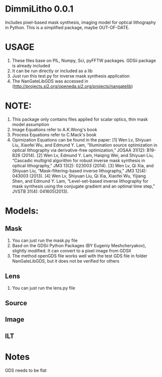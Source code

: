 # DimmiLitho 0.0.1

Includes pixel-based mask synthesis, imaging model for optical lithography in Python. This is a simplified package, maybe OUT-OF-DATE.

# USAGE

1. These files base on PIL, Numpy, Sci, pyFFTW packages. GDSii package is already included
2. It can be run directly or included as a lib
3. Just run this test.py for inverse mask synthesis application
3. The NanGateLibGDS was accessed in (http://projects.si2.org/openeda.si2.org/projects/nangatelib)

# NOTE:

1. This package only contains files applied for scalar optics, thin mask model assumption
2. Image Equations refer to A.K.Wong's book
3. Process Equations refer to C.Mack's book
4. Opimization Equations can be found in the paper:
   [1] Wen Lv, Shiyuan Liu, Xiaofei Wu, and Edmund Y. Lam, “Illumination source optimization in optical lithography via derivative-free optimization,” JOSAA 31(12): B19-B26 (2014).
   [2] Wen Lv, Edmund Y. Lam, Haiqing Wei, and Shiyuan Liu, “Cascadic multigrid algorithm for robust inverse mask synthesis in optical lithography,” JM3 13(2): 023003 (2014).
   [3] Wen Lv, Qi Xia, and Shiyuan Liu, “Mask-filtering-based inverse lithography,” JM3 12(4): 043003 (2013).
   [4] Wen Lv, Shiyuan Liu, Qi Xia, Xiaofei Wu, Yijiang Shen, and Edmund Y. Lam, “Level-set-based inverse lithography for mask synthesis using the conjugate gradient and an optimal time step,” JVSTB 31(4): 041605(2013).


# Models:

## Mask

1. You can just run the mask.py file
2. Basd on the GDSii Python Packages (BY Eugeniy Meshcheryakov), slightly modified. It can convert to a pixel image from GDSII
3. The method openGDS file works well with the test GDS file in folder NanGateLibGDS, but it does not be verified for others

## Lens

1. You can just run the lens.py file


## Source


## Image


## ILT


# Notes

GDS needs to be flat
